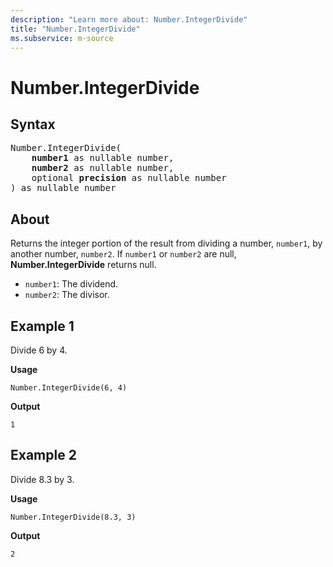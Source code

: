 ```yaml
---
description: "Learn more about: Number.IntegerDivide"
title: "Number.IntegerDivide"
ms.subservice: m-source
---
```

# Number.IntegerDivide

## Syntax

<pre>
Number.IntegerDivide(
    <b>number1</b> as nullable number,
    <b>number2</b> as nullable number,
    optional <b>precision</b> as nullable number
) as nullable number
</pre>
  
## About

Returns the integer portion of the result from dividing a number, `number1`, by another number, `number2`. If `number1` or `number2` are null, **Number.IntegerDivide** returns null.

* `number1`: The dividend.
* `number2`: The divisor.

## Example 1

Divide 6 by 4.

**Usage**

```powerquery-m
Number.IntegerDivide(6, 4)
```

**Output**

`1`

## Example 2

Divide 8.3 by 3.

**Usage**

```powerquery-m
Number.IntegerDivide(8.3, 3)
```

**Output**

`2`
